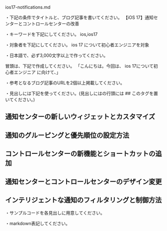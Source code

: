 ios17-notifications.md

・下記の条件でタイトルと、ブログ記事を書いてください。
【iOS 17】通知センターとコントロールセンターの改善

・キーワードを下記にしてください。
ios,ios17

・対象者を下記にしてください。
  ios 17 について初心者エンジニアを対象


・日本語で、必ず3,000文字以上で作ってください。

冒頭は、下記で作成してください。
「こんにちは。今回は、
ios 17について初心者エンジニア
に向けて、」

・参考となるブログ記事のURLを2個以上掲載してください。

・見出しには下記を使ってください。(見出しにはの行頭には ## このタグを置いてください。)
## 通知センターの新しいウィジェットとカスタマイズ
## 通知のグルーピングと優先順位の設定方法
## コントロールセンターの新機能とショートカットの追加
## 通知センターとコントロールセンターのデザイン変更
## インテリジェントな通知のフィルタリングと制御方法

・サンプルコードを各見出しに用意してください。

・markdown表記してください。


